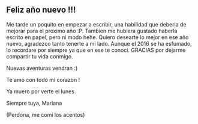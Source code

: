 ## Feliz año nuevo !!!

Me tarde un poquito en empezar a escribir, una habilidad que deberia de mejorar para el proximo año :P.
Tambien me hubiera gustado haberla escrito en papel, pero ni modo hehe.
Quiero desearte lo mejor en ese año nuevo, agradezco tanto tenerte a mi lado.
Aunque el 2016 se ha esfumado, lo recordare por siempre ya que en ese te conoci.
GRACIAS por dejarme compartir tu vida conmigo.

Nuevas aventuras vendran :)

Te amo con todo mi corazon !

Ya muero por verte el lunes.

Siempre tuya,
Mariana


(Perdona, me comi los acentos)
